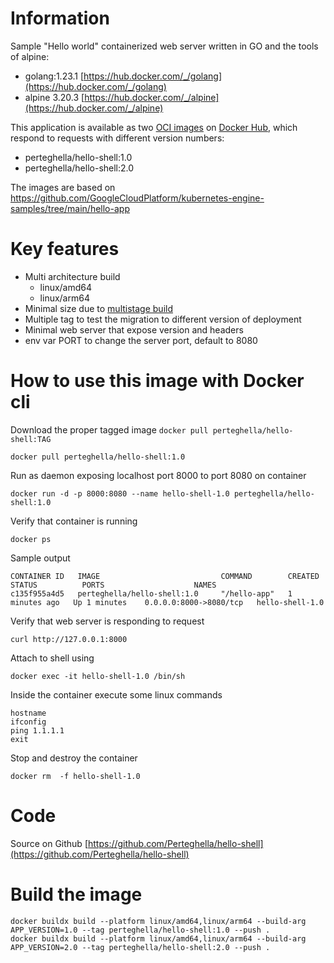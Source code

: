 # Information

Sample "Hello world" containerized web server written in GO and the tools of alpine:

- golang:1.23.1 [https://hub.docker.com/_/golang](https://hub.docker.com/_/golang)
- alpine 3.20.3 [https://hub.docker.com/_/alpine](https://hub.docker.com/_/alpine)

This application is available as two [OCI images](https://opencontainers.org/) on [Docker Hub](https://hub.docker.com/r/perteghella/hello-shell), which respond to requests with different version numbers:

- perteghella/hello-shell:1.0 
- perteghella/hello-shell:2.0 

The images are based on https://github.com/GoogleCloudPlatform/kubernetes-engine-samples/tree/main/hello-app

# Key features

- Multi architecture build
  - linux/amd64
  - linux/arm64
- Minimal size due to [multistage build](https://docs.docker.com/build/building/multi-stage/)
- Multiple tag to test the migration to different version of deployment
- Minimal web server that expose version and headers
- env var PORT to change the server port, default to 8080

# How to use this image with Docker cli

Download the proper tagged image `docker pull perteghella/hello-shell:TAG`

```shell
docker pull perteghella/hello-shell:1.0
```

Run as daemon exposing localhost port 8000 to port 8080 on container 

```shell
docker run -d -p 8000:8080 --name hello-shell-1.0 perteghella/hello-shell:1.0
```

Verify that container is running

```shell
docker ps
```

Sample output

```shell
CONTAINER ID   IMAGE                           COMMAND        CREATED         STATUS          PORTS                    NAMES
c135f955a4d5   perteghella/hello-shell:1.0     "/hello-app"   1 minutes ago   Up 1 minutes    0.0.0.0:8000->8080/tcp   hello-shell-1.0
```

Verify that web server is responding to request

```shell
curl http://127.0.0.1:8000
```

Attach to shell using 

```shell
docker exec -it hello-shell-1.0 /bin/sh
```

Inside the container execute some linux commands

```shell
hostname
ifconfig
ping 1.1.1.1
exit
```

Stop and destroy the container

```shell
docker rm  -f hello-shell-1.0
```


# Code

Source on Github [https://github.com/Perteghella/hello-shell](https://github.com/Perteghella/hello-shell)

# Build the image

```shell
docker buildx build --platform linux/amd64,linux/arm64 --build-arg APP_VERSION=1.0 --tag perteghella/hello-shell:1.0 --push .
docker buildx build --platform linux/amd64,linux/arm64 --build-arg APP_VERSION=2.0 --tag perteghella/hello-shell:2.0 --push .
```